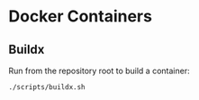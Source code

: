 # Docker Containers 

## Buildx 

Run from the repository root to build a container:
```bash
./scripts/buildx.sh
```
